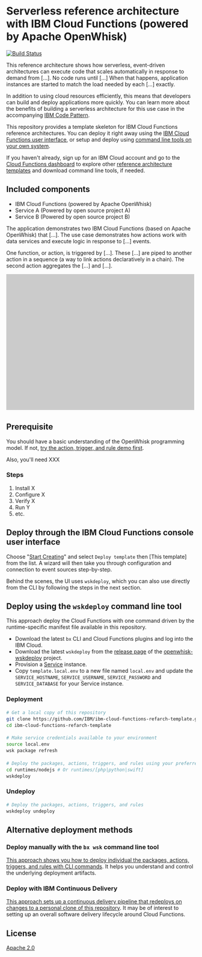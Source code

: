# Serverless reference architecture with IBM Cloud Functions (powered by Apache OpenWhisk)

[![Build Status](https://travis-ci.org/IBM/ibm-cloud-functions-refarch-template.svg?branch=master)](https://travis-ci.org/IBM/ibm-cloud-functions-refarch-template)

This reference architecture shows how serverless, event-driven architectures can execute code that scales automatically in response to demand from [...]. No code runs until [...] When that happens, application instances are started to match the load needed by each [...] exactly.

In addition to using cloud resources efficiently, this means that developers can build and deploy applications more quickly. You can learn more about the benefits of building a serverless architecture for this use case in the accompanying [IBM Code Pattern](https://developer.ibm.com/code/technologies/serverless/).

This repository provides a template skeleton for IBM Cloud Functions reference architectures. You can deploy it right away using the [IBM Cloud Functions user interface](#deploy-through-the-ibm-cloud-functions-console-user-interface), or setup and deploy using [command line tools on your own system](#deploy-using-the-wskdeploy-command-line-tool).

If you haven't already, sign up for an IBM Cloud account and go to the [Cloud Functions dashboard](https://console.bluemix.net/openwhisk/) to explore other [reference architecture templates](https://github.com/topics/ibm-cloud-functions-refarch) and download command line tools, if needed.

## Included components

- IBM Cloud Functions (powered by Apache OpenWhisk)
- Service A (Powered by open source project A)
- Service B (Powered by open source project B)

The application demonstrates two IBM Cloud Functions (based on Apache OpenWhisk) that [...]. The use case demonstrates how actions work with data services and execute logic in response to [...] events.

One function, or action, is triggered by [...]. These [...] are piped to another action in a sequence (a way to link actions declaratively in a chain). The second action aggregates the [...] and [...].

![Sample Architecture](img/refarch-placeholder.png)

## Prerequisite
You should have a basic understanding of the OpenWhisk programming model. If not, [try the action, trigger, and rule demo first](https://github.com/IBM/openwhisk-action-trigger-rule).

Also, you'll need XXX

### Steps

1. Install X
2. Configure X 
3. Verify X
4. Run Y
5. etc.

## Deploy through the IBM Cloud Functions console user interface

Choose "[Start Creating](https://console.bluemix.net/openwhisk/create)" and select `Deploy template` then [This template] from the list. A wizard will then take you through configuration and connection to event sources step-by-step.

Behind the scenes, the UI uses `wskdeploy`, which you can also use directly from the CLI by following the steps in the next section.

## Deploy using the `wskdeploy` command line tool

This approach deploy the Cloud Functions with one command driven by the runtime-specific manifest file available in this repository.

- Download the latest `bx` CLI and Cloud Functions plugins and log into the IBM Cloud.
- Download the latest `wskdeploy` from the [release page](https://github.com/apache/incubator-openwhisk-wskdeploy/releases) of the [openwhisk-wskdeploy](https://github.com/apache/incubator-openwhisk-wskdeploy) project.
- Provision a [Service](https://console.ng.bluemix.net/catalog/services/) instance.
- Copy `template.local.env` to a new file named `local.env` and update the `SERVICE_HOSTNAME`, `SERVICE_USERNAME`, `SERVICE_PASSWORD` and `SERVICE_DATABASE` for your Service instance.

### Deployment

```bash
# Get a local copy of this repository
git clone https://github.com/IBM/ibm-cloud-functions-refarch-template.git
cd ibm-cloud-functions-refarch-template

# Make service credentials available to your environment
source local.env
wsk package refresh

# Deploy the packages, actions, triggers, and rules using your preferred language
cd runtimes/nodejs # Or runtimes/[php|python|swift]
wskdeploy
```

### Undeploy

```bash
# Deploy the packages, actions, triggers, and rules
wskdeploy undeploy
```

## Alternative deployment methods

### Deploy manually with the `bx wsk` command line tool

[This approach shows you how to deploy individual the packages, actions, triggers, and rules with CLI commands](bx-wsk/README.md). It helps you understand and control the underlying deployment artifacts.

### Deploy with IBM Continuous Delivery

[This approach sets up a continuous delivery pipeline that redeploys on changes to a personal clone of this repository](bx-cd/README.md). It may be of interest to setting up an overall software delivery lifecycle around Cloud Functions.

## License

[Apache 2.0](LICENSE)
